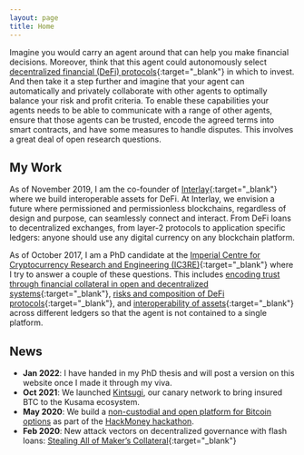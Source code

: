 ```yaml
---
layout: page
title: Home
---
```


<!-- <p>
    <img class="side-image" src="{{ site.url }}/assets/images/dominik_round.png" alt="Dominik">
    Imagine you have an autonomous car. Wouldn't it be great if your car could earn money for you while you are not using it? The car could register itself in an app as a driver, charge itself and pay for it, and get itself fixed at a garage, if needed. To enable these capabilities the car needs to be able to communicate with a range of other entities, agree on contract terms, and have some measures to handle disputes or finding prices for services or goods. This involves a great deal of open research questions.
</p> -->

Imagine you would carry an agent around that can help you make financial decisions. Moreover, think that this agent could autonomously select [decentralized financial (DeFi) protocols](https://defillama.com/){:target="_blank"} in which to invest. And then take it a step further and imagine that your agent can automatically and privately collaborate with other agents to optimally balance your risk and profit criteria. To enable these capabilities your agents needs to be able to communicate with a range of other agents, ensure that those agents can be trusted, encode the agreed terms into smart contracts, and have some measures to handle disputes. This involves a great deal of open research questions.

## My Work

As of November 2019, I am the co-founder of [Interlay](https://www.interlay.io/){:target="_blank"} where we build interoperable assets for DeFi. At Interlay, we envision a future where permissioned and permissionless blockchains, regardless of design and purpose, can seamlessly connect and interact. From DeFi loans to decentralized exchanges, from layer-2 protocols to application specific ledgers: anyone should use any digital currency on any blockchain platform.

As of October 2017, I am a PhD candidate at the [Imperial Centre for Cryptocurrency Research and Engineering (IC3RE)](http://www.imperial.ac.uk/cryptocurrency/){:target="_blank"} where I try to answer a couple of these questions. This includes [encoding trust through financial collateral in open and decentralized systems](https://dl.acm.org/doi/10.1145/3319535.3354221){:target="_blank"}, [risks and composition of DeFi protocols](https://arxiv.org/abs/2002.08099){:target="_blank"}, and [interoperability of assets](https://eprint.iacr.org/2018/643){:target="_blank"} across different ledgers so that the agent is not contained to a single platform.

## News

- **Jan 2022**: I have handed in my PhD thesis and will post a version on this website once I made it through my viva.
- **Oct 2021**: We launched [Kintsugi](https://kintsugi.interlay.io/), our canary network to bring insured BTC to the Kusama ecosystem.
- **May 2020**: We build a [non-custodial and open platform for Bitcoin options](https://gitlab.com/interlay/xopts) as part of the [HackMoney hackathon](https://hackathon.money/).
- **Feb 2020**: New attack vectors on decentralized governance with flash loans: [Stealing All of Maker’s Collateral](https://medium.com/@dominik.harz/stealing-all-of-makers-collateral-f940970605b1){:target="_blank"}

